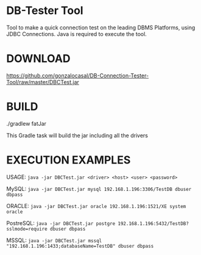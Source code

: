 # DB-Tester Tool
Tool to make a quick connection test on the leading DBMS Platforms, using JDBC Connections. Java is required to execute the tool.



# DOWNLOAD
 
 https://github.com/gonzalocasal/DB-Connection-Tester-Tool/raw/master/DBCTest.jar

# BUILD

./gradlew fatJar

This Gradle task will build the jar including all the drivers


# EXECUTION EXAMPLES

USAGE: ```java -jar DBCTest.jar <driver> <host> <user> <password>```

MySQL: ```java -jar DBCTest.jar mysql 192.168.1.196:3306/TestDB dbuser dbpass```

ORACLE: ```java -jar DBCTest.jar oracle 192.168.1.196:1521/XE system oracle```

PostreSQL: ```java -jar DBCTest.jar postgre 192.168.1.196:5432/TestDB?sslmode=require dbuser dbpass```

MSSQL: ```java -jar DBCTest.jar mssql "192.168.1.196:1433;databaseName=TestDB" dbuser dbpass```


